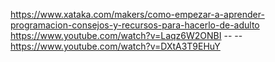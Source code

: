https://www.xataka.com/makers/como-empezar-a-aprender-programacion-consejos-y-recursos-para-hacerlo-de-adulto
https://www.youtube.com/watch?v=Laqz6W2ONBI -- -- https://www.youtube.com/watch?v=DXtA3T9EHuY
